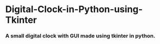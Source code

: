 # Digital-Clock-in-Python-using-Tkinter
### A small digital clock with GUI made using tkinter in python.
